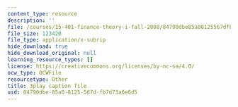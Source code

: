 ```yaml
---
content_type: resource
description: ''
file: /courses/15-401-finance-theory-i-fall-2008/84790dbe85a08125567dfb7d73a6e6d5_tL7Lcl90Sc0.srt
file_size: 123420
file_type: application/x-subrip
hide_download: true
hide_download_original: null
learning_resource_types: []
license: https://creativecommons.org/licenses/by-nc-sa/4.0/
ocw_type: OCWFile
resourcetype: Other
title: 3play caption file
uid: 84790dbe-85a0-8125-567d-fb7d73a6e6d5
---
```

